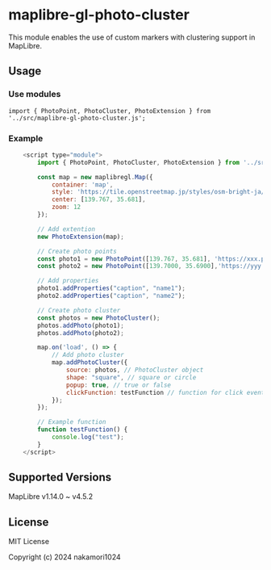 # maplibre-gl-photo-cluster
This module enables the use of custom markers with clustering support in MapLibre.

## Usage
### Use modules
```
import { PhotoPoint, PhotoCluster, PhotoExtension } from '../src/maplibre-gl-photo-cluster.js';
```

### Example
```js
    <script type="module">
        import { PhotoPoint, PhotoCluster, PhotoExtension } from '../src/maplibre-gl-photo-cluster.js';

        const map = new maplibregl.Map({
            container: 'map',
            style: 'https://tile.openstreetmap.jp/styles/osm-bright-ja/style.json',
            center: [139.767, 35.681],
            zoom: 12
        });

        // Add extention
        new PhotoExtension(map);

        // Create photo points
        const photo1 = new PhotoPoint([139.767, 35.681], 'https://xxx.png');
        const photo2 = new PhotoPoint([139.7000, 35.6900],'https://yyy.png');

        // Add properties
        photo1.addProperties("caption", "name1");
        photo2.addProperties("caption", "name2");

        // Create photo cluster
        const photos = new PhotoCluster();
        photos.addPhoto(photo1);
        photos.addPhoto(photo2);

        map.on('load', () => {
            // Add photo cluster
            map.addPhotoCluster({
                source: photos, // PhotoCluster object
                shape: "square", // square or circle
                popup: true, // true or false
                clickFunction: testFunction // function for click event
            });
        });

        // Example function
        function testFunction() {
            console.log("test");
        }
    </script>
```

## Supported Versions
MapLibre v1.14.0 ~ v4.5.2

## License
MIT License

Copyright (c) 2024 nakamori1024
